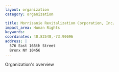 ```yaml
---
layout: organization
category: organization

title: Morrisanie Revitalization Corporation, Inc.
impact_area: Human Rights
keywords: 
coordinates: 40.82548,-73.90696
address: |
  576 East 165th Street
  Bronx NY 10456
---
```

Organization's overview
